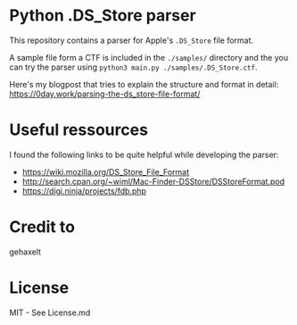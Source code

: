 # Python .DS_Store parser

This repository contains a parser for Apple's `.DS_Store` file format. 

A sample file form a CTF is included in the `./samples/` directory and the you can try the parser using `python3 main.py ./samples/.DS_Store.ctf`. 

Here's my blogpost that tries to explain the structure and format in detail:  https://0day.work/parsing-the-ds_store-file-format/

# Useful ressources

I found the following links to be quite helpful while developing the parser:

- https://wiki.mozilla.org/DS_Store_File_Format
- http://search.cpan.org/~wiml/Mac-Finder-DSStore/DSStoreFormat.pod
- https://digi.ninja/projects/fdb.php

# Credit to
gehaxelt

# License

MIT - See License.md
